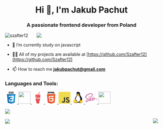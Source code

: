 <h1 align="center">Hi 👋, I'm Jakub Pachut</h1>
<h3 align="center">A passionate frontend developer from Poland</h3>

<img align="right" width="400" src="https://analyticsindiamag.com/wp-content/uploads/2018/12/developer-dribbble.gif">

<p align="left" margin="10px"> <img src="https://komarev.com/ghpvc/?username=szafter12&label=Profile%20views&color=0e75b6&style=flat" alt="szafter12" /> </p>

- 🔭 I’m currently study on javascript

- 👨‍💻 All of my projects are available at [https://github.com/Szafter12](https://github.com/Szafter12)

- 📫 How to reach me **jakubpachut@gmail.com**

<h3 align="left">Languages and Tools:</h3>
<p align="left"> </a><a href="https://www.w3schools.com/css/" target="_blank" rel="noreferrer"> <img src="https://raw.githubusercontent.com/devicons/devicon/master/icons/css3/css3-original-wordmark.svg" width="40" height="40"/> </a> <a href="https://git-scm.com/" target="_blank" rel="noreferrer"> <img src="https://www.vectorlogo.zone/logos/git-scm/git-scm-icon.svg" width="40" height="40"/> </a> <a href="https://gulpjs.com" target="_blank" rel="noreferrer"> <img src="https://raw.githubusercontent.com/devicons/devicon/master/icons/gulp/gulp-plain.svg" width="40" height="40"/> </a> <a href="https://www.w3.org/html/" target="_blank" rel="noreferrer"> <img src="https://raw.githubusercontent.com/devicons/devicon/master/icons/html5/html5-original-wordmark.svg" width="40" height="40"/> </a> <a href="https://developer.mozilla.org/en-US/docs/Web/JavaScript" target="_blank" rel="noreferrer"> <img src="https://raw.githubusercontent.com/devicons/devicon/master/icons/javascript/javascript-original.svg" width="40" height="40"/> </a> <a href="https://www.linux.org/" target="_blank" rel="noreferrer"> <img src="https://raw.githubusercontent.com/devicons/devicon/master/icons/linux/linux-original.svg" width="40" height="40"/> </a> <a href="https://sass-lang.com" target="_blank" rel="noreferrer"> <img src="https://raw.githubusercontent.com/devicons/devicon/master/icons/sass/sass-original.svg" width="40" height="40"/> </a> <a href="https://tailwindcss.com/" target="_blank" rel="noreferrer"> <img src="https://www.vectorlogo.zone/logos/tailwindcss/tailwindcss-icon.svg" width="40" height="40"/> </a>

<p>&nbsp;<img align="left" margin="10px" src="https://github-readme-stats.vercel.app/api?username=szafter12&show_icons=true&locale=en" /></p>

<p><img align="right" margin="10px" src="https://github-readme-streak-stats.herokuapp.com/?user=szafter12&" /></p>

<p><img align="center" margin="10px" src="https://github-readme-stats.vercel.app/api/top-langs?username=szafter12&show_icons=true&locale=en&layout=compact" /></p>


